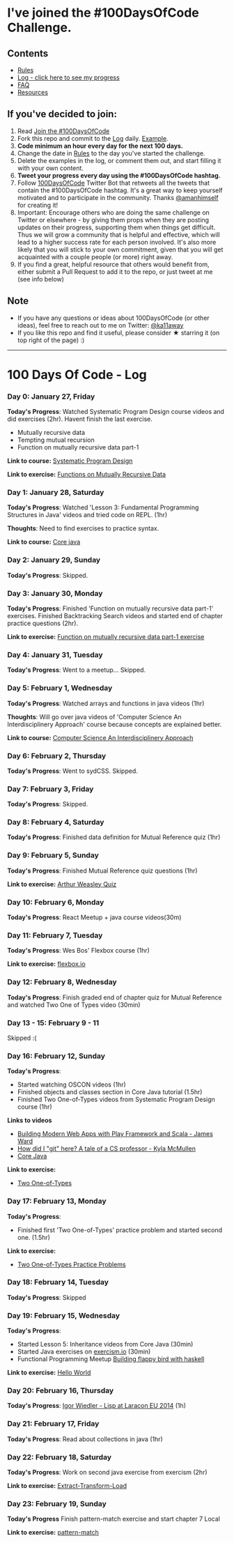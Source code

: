 # I've joined the #100DaysOfCode Challenge.

## Contents
* [Rules](rules.md)
* [Log - click here to see my progress](log.md)
* [FAQ](FAQ.md)
* [Resources](resources.md)

## If you've decided to join:
1. Read [Join the #100DaysOfCode](https://medium.freecodecamp.com/join-the-100daysofcode-556ddb4579e4)
2. Fork this repo and commit to the [Log](log.md) daily. [Example](https://github.com/Kallaway/100-days-kallaway-log).
3. **Code minimum an hour every day for the next 100 days.**
4. Change the date in [Rules](rules.md) to the day you've started the challenge.
5. Delete the examples in the log, or comment them out, and start filling it with your own content.
6. **Tweet your progress every day using the #100DaysOfCode hashtag.**
7. Follow [100DaysOfCode](https://twitter.com/_100DaysOfCode) Twitter Bot that retweets all the tweets that contain the #100DaysOfCode hashtag. It's a great way to keep yourself motivated and to participate in the community. Thanks [@amanhimself](https://twitter.com/amanhimself) for creating it!
8. Important: Encourage others who are doing the same challenge on Twitter or elsewhere - by giving them props when they are posting updates on their progress, supporting them when things get difficult. Thus we will grow a community that is helpful and effective, which will lead to a higher success rate for each person involved. It's also more likely that you will stick to your own commitment, given that you will get acquainted with a couple people (or more) right away.
9. If you find a great, helpful resource that others would benefit from, either submit a Pull Request to add it to the repo, or just tweet at me (see info below)

## Note
* If you have any questions or ideas about 100DaysOfCode (or other ideas), feel free to reach out to me on Twitter: [@ka11away](https://twitter.com/ka11away)
* If you like this repo and find it useful, please consider &#9733; starring it (on top right of the page) :)

---

# 100 Days Of Code - Log

### Day 0: January 27, Friday

**Today's Progress**: Watched Systematic Program Design course videos and did exercises (2hr). Havent finish the last exercise.
* Mutually recursive data
* Tempting mutual recursion
* Function on mutually recursive data part-1

**Link to course:** [Systematic Program Design](https://www.edx.org/course/how-code-systematic-program-design-part-ubcx-spd2x)

**Link to exercise:** [Functions on Mutually Recursive Data](https://github.com/ipekt/systematic-program-design/tree/master/ch6b-mutual-reference)

### Day 1: January 28, Saturday

**Today's Progress**: Watched 'Lesson 3: Fundamental Programming Structures in Java' videos and tried code on REPL. (1hr)

**Thoughts**: Need to find exercises to practice syntax.

**Link to course:** [Core java](https://www.safaribooksonline.com/library/view/core-java/9780134540603/)

### Day 2: January 29, Sunday

**Today's Progress**: Skipped.

### Day 3: January 30, Monday

**Today's Progress**: Finished 'Function on mutually recursive data part-1' exercises. Finished Backtracking Search videos and started end of chapter practice questions (2hr).

**Link to exercise:** [Function on mutually recursive data part-1 exercise](https://github.com/ipekt/systematic-program-design/commit/6cea324a2ae72cba52ff322523154c706973ed4f)

### Day 4: January 31, Tuesday

**Today's Progress**: Went to a meetup... Skipped.

### Day 5: February 1, Wednesday

**Today's Progress**: Watched arrays and functions in java videos (1hr)

**Thoughts**: Will go over java videos of 'Computer Science An Interdisciplinery Approach' course because concepts are explained better. 

**Link to course:** [Computer Science An Interdisciplinery Approach](https://www.safaribooksonline.com/library/view/computer-science/9780134465951/)

### Day 6: February 2, Thursday

**Today's Progress**: Went to sydCSS. Skipped.

### Day 7: February 3, Friday

**Today's Progress**: Skipped.

### Day 8: February 4, Saturday

**Today's Progress**: Finished data definition for Mutual Reference quiz (1hr)

### Day 9: February 5, Sunday

**Today's Progress**: Finished Mutual Reference quiz questions (1hr)

**Link to exercise:** [Arthur Weasley Quiz](https://github.com/ipekt/systematic-program-design/blob/master/ch6b-mutual-reference/hp-family-tree-starter.rkt)

### Day 10: February 6, Monday

**Today's Progress**: React Meetup + java course videos(30m)

### Day 11: February 7, Tuesday

**Today's Progress**: Wes Bos' Flexbox course (1hr)

**Link to exercise:** [flexbox.io](flexbox.io)

### Day 12: February 8, Wednesday

**Today's Progress**: Finish graded end of chapter quiz for Mutual Reference and watched Two One of Types video (30min)

### Day 13 - 15: February 9 - 11
Skipped :(

### Day 16: February 12, Sunday

**Today's Progress**: 
* Started watching OSCON videos (1hr)
* Finished objects and classes section in Core Java tutorial (1.5hr)
* Finished Two One-of-Types videos from Systematic Program Design course (1hr)

**Links to videos**
* [Building Modern Web Apps with Play Framework and Scala - James Ward](https://www.safaribooksonline.com/library/view/oscon-2014-complete/9781491910795/part215.html)
* [How did I "git" here? A tale of a CS professor - Kyla McMullen](https://www.safaribooksonline.com/library/view/oscon-2016-video/9781491965153/video246720.html)
* [Core Java](https://www.safaribooksonline.com/library/view/core-java/9780134540603/part26.html)

**Link to exercise:** 
* [Two One-of-Types](https://github.com/ipekt/systematic-program-design/blob/master/ch7a-two-one-of-types/prefix-equal-starter.rkt)

### Day 17: February 13, Monday

**Today's Progress**: 
* Finished first 'Two One-of-Types' practice problem and started second one. (1.5hr)

**Link to exercise:** 
* [Two One-of-Types Practice Problems](https://github.com/ipekt/systematic-program-design/commit/c802143c471c6f47890b8bda7beba0875a0e4be2)

### Day 18: February 14, Tuesday

**Today's Progress**: 
Skipped

### Day 19: February 15, Wednesday

**Today's Progress**: 
* Started Lesson 5: Inheritance videos from Core Java (30min)
* Started Java exercises on [exercism.io](http://www.exercism.io/languages/java/exercises) (30min)
* Functional Programming Meetup [Building flappy bird with haskell](https://github.com/mchakravarty/lazy-lambda)

**Link to exercise:** 
[Hello World](http://exercism.io/submissions/cde196c0de0d4f8eb00e4343d9a19824)

### Day 20: February 16, Thursday

**Today's Progress**: [Igor Wiedler - Lisp at Laracon EU 2014](https://youtu.be/FRaNUsiD_BA) (1h)

### Day 21: February 17, Friday

**Today's Progress**: Read about collections in java (1hr)

### Day 22: February 18, Saturday

**Today's Progress**: Work on second java exercise from exercism (2hr)

**Link to exercise:** [Extract-Transform-Load](http://exercism.io/submissions/9ffd75e018354b7291c2a703b17008cd)

### Day 23: February 19, Sunday

**Today's Progress** Finish pattern-match exercise and start chapter 7 Local

**Link to exercise:** [pattern-match](https://github.com/ipekt/systematic-program-design/commit/b2e5091f636854237f9e5e9094bc9aa5f3b97c5a)
